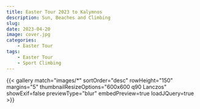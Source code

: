 ```yaml
---
title: Easter Tour 2023 to Kalymnos
description: Sun, Beaches and Climbing
slug: 
date: 2023-04-20
image: cover.jpg
categories:
    - Easter Tour
tags:
    - Easter Tour
    - Sport Climbing
---
```


{{< gallery match="images/*" sortOrder="desc" rowHeight="150" margins="5" thumbnailResizeOptions="600x600 q90 Lanczos" showExif=false previewType="blur" embedPreview=true loadJQuery=true >}}